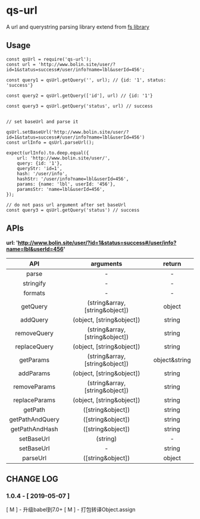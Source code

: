 # qs-url

A url and querystring parsing library extend from [fs library](https://github.com/ljharb/qs)


## Usage

```
const qsUrl = require('qs-url');
const url = 'http://www.bolin.site/user/?id=1&status=success#/user/info?name=lbl&userId=456';

const query1 = qsUrl.getQuery('', url); // {id: '1', status: 'success'}

const query2 = qsUrl.getQuery(['id'], url) // {id: '1'}

const query3 = qsUrl.getQuery('status', url) // success


// set baseUrl and parse it

qsUrl.setBaseUrl('http://www.bolin.site/user/?id=1&status=success#/user/info?name=lbl&userId=456')
const urlInfo = qsUrl.parseUrl();

expect(urlInfo).to.deep.equal({
    url: 'http://www.bolin.site/user/',
    query: {id: '1'},
    queryStr: 'id=1',
    hash: '/user/info',
    hashStr: '/user/info?name=lbl&userId=456',
    params: {name: 'lbl', userId: '456'},
    paramsStr: 'name=lbl&userId=456',
});

// do not pass url argument after set baseUrl
const query3 = qsUrl.getQuery('status') // success

```

## APIs

**url: 'http://www.bolin.site/user/?id=1&status=success#/user/info?name=lbl&userId=456'**

|API|arguments|return|
|:--:|:----:|:----:|
|parse| - | - |
|stringify| - | - |
|formats| - | - |
|getQuery| (string&array, [string&object]) | object|string |
|addQuery| (object, [string&object]) | string |
|removeQuery| (string&array, [string&object]) | string |
|replaceQuery| (object, [string&object]) | string |
|getParams| (string&array, [string&object]) | object&string |
|addParams| (object, [string&object]) | string |
|removeParams| (string&array, [string&object]) | string |
|replaceParams| (object, [string&object]) | string |
|getPath| ([string&object]) | string |
|getPathAndQuery| ([string&object]) | string |
|getPathAndHash| ([string&object]) | string |
|setBaseUrl| (string) | - |
|setBaseUrl| - | string |
|parseUrl| ([string&object]) | object |


## CHANGE LOG

### 1.0.4 - [ 2019-05-07 ]

[ M ] - 升级babel到7.0+
[ M ] - 打包转译Object.assign